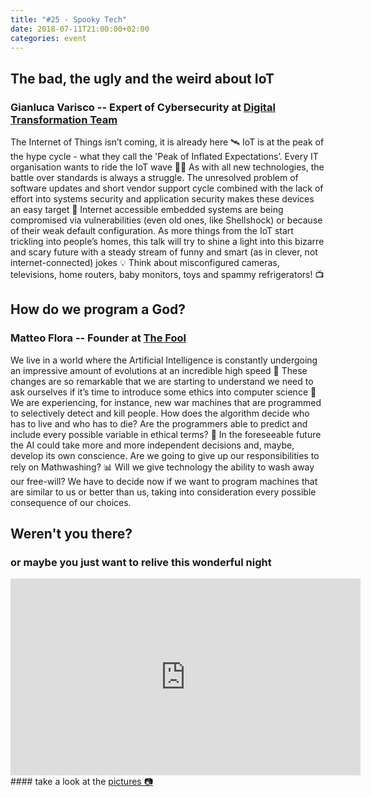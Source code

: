 ```yaml
---
title: "#25 - Spooky Tech"
date: 2018-07-11T21:00:00+02:00
categories: event
---
```


## The bad, the ugly and the weird about IoT

### Gianluca Varisco -- Expert of Cybersecurity at [Digital Transformation Team](https://teamdigitale.governo.it/en/)

The Internet of Things isn’t coming, it is already here 🛰 IoT is at the peak of the hype cycle - what they call the 'Peak of Inflated Expectations’. Every IT organisation wants to ride the IoT wave 🏄‍♀️ As with all new technologies, the battle over standards is always a struggle. The unresolved problem of software updates and short vendor support cycle combined with the lack of effort into systems security and application security makes these devices an easy target 🎯 Internet accessible embedded systems are being compromised via vulnerabilities (even old ones, like Shellshock) or because of their weak default configuration. As more things from the IoT start trickling into people’s homes, this talk will try to shine a light into this bizarre and scary future with a steady stream of funny and smart (as in clever, not internet-connected) jokes 💡 Think about misconfigured cameras, televisions, home routers, baby monitors, toys and spammy refrigerators! 📺

<script async class="speakerdeck-embed" data-id="b0eec62afea644e9acd146c747ddccaf" data-ratio="1.77777777777778" src="//speakerdeck.com/assets/embed.js"></script>

## How do we program a God?

### Matteo Flora -- Founder at [The Fool](http://thefool.it/en/)

We live in a world where the Artificial Intelligence is constantly undergoing an impressive amount of evolutions at an incredible high speed 💨 These changes are so remarkable that we are starting to understand we need to ask ourselves if it’s time to introduce some ethics into computer science 🤖 We are experiencing, for instance, new war machines that are programmed to selectively detect and kill people. How does the algorithm decide who has to live and who has to die? Are the programmers able to predict and include every possible variable in ethical terms? 🤔 In the foreseeable future the AI could take more and more independent decisions and, maybe, develop its own conscience. Are we going to give up our responsibilities to rely on Mathwashing? 📊 Will we give technology the ability to wash away our free-will? We have to decide now if we want to program machines that are similar to us or better than us, taking into consideration every possible consequence of our choices.

<script async class="speakerdeck-embed" data-id="5d5fd15e33a64ba5b6dff1c509f2fbcc" data-ratio="1.77777777777778" src="//speakerdeck.com/assets/embed.js"></script>

## Weren't you there?

### or maybe you just want to relive this wonderful night

<section class="fb-links">
<iframe width="560" height="315" src="https://www.youtube.com/embed/LduP-cTgWyI?start=968" frameborder="0" allow="accelerometer; autoplay; clipboard-write; encrypted-media; gyroscope; picture-in-picture" allowfullscreen></iframe>
#### take a look at the <a id="fb_photo_album" class="btn-facebook" target="_blank" href="//bit.ly/ST-25p">pictures &#128247;</a>
</section>
